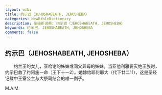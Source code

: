 ```yaml
---
layout: wiki
title: 约示巴（JEHOSHABEATH, JEHOSHEBA）
categories: NewBibleDictionary
description: 圣经新词典: 约示巴（JEHOSHABEATH, JEHOSHEBA）
keywords: 约示巴, JEHOSHABEATH, JEHOSHEBA
comments: false
---
```


## 约示巴（JEHOSHABEATH, JEHOSHEBA）

　　约兰王的女儿，亚哈谢的姊妹或同父异母的姊妹。当亚他利雅要灭绝王族时，约示巴救了约阿施一命（王下十一2）。她嫁给耶何耶大（代下廿二11），这是圣经记载中王室公主与大祭司结合的唯一例子。

M.A.M.









